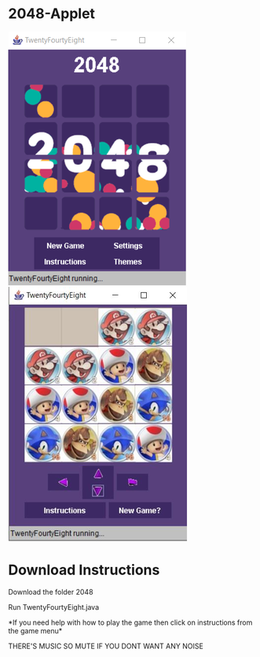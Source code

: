 # 2048-Applet
![Homescreen](homescreen.jpg?raw=true "") ![Gameplay](gameplay.JPG?raw=true "")

# Download Instructions 
Download the folder 2048
<p> </p>
Run TwentyFourtyEight.java
<p> </p>
*If you need help with how to play the game then click on instructions from the game menu*
<p> </p>
THERE'S MUSIC SO MUTE IF YOU DONT WANT ANY NOISE
